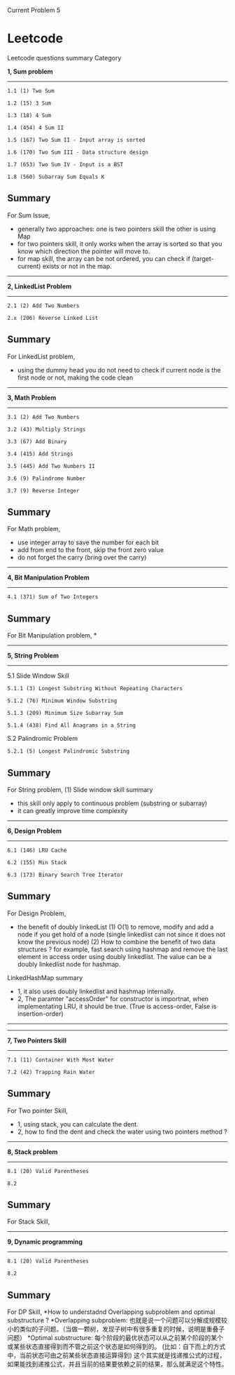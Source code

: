 Current Problem 5


# Leetcode
Leetcode questions summary Category

**1, Sum problem**
**********************************************

```
1.1 (1) Two Sum
```
```
1.2 (15) 3 Sum
```
```
1.3 (18) 4 Sum
```
```
1.4 (454) 4 Sum II
```
```
1.5 (167) Two Sum II - Input array is sorted
```
```
1.6 (170) Two Sum III - Data structure design
```
```
1.7 (653) Two Sum IV - Input is a BST
```
```
1.8 (560) Subarray Sum Equals K
```

## Summary

For Sum Issue, 
* generally two approaches: 
    one is two pointers skill
    the other is using Map
* for two pointers skill, it only works when the array is sorted so that you know which direction the pointer will move to. 
* for map skill, the array can be not ordered, you can check if (target-current) exists or not in the map. 

**********************************************


**2, LinkedList Problem**
**********************************************

```
2.1 (2) Add Two Numbers
```
```
2.x (206) Reverse Linked List
```
## Summary

For LinkedList problem, 
* using the dummy head you do not need to check if current node is the first node or not, making the code clean


**********************************************


**3, Math Problem**
**********************************************

```
3.1 (2) Add Two Numbers
```
```
3.2 (43) Multiply Strings
```
```
3.3 (67) Add Binary
```
```
3.4 (415) Add Strings
```
```
3.5 (445) Add Two Numbers II
```
```
3.6 (9) Palindrome Number
```
```
3.7 (9) Reverse Integer
```
## Summary

For Math problem, 
* use integer array to save the number for each bit
* add from end to the front, skip the front zero value 
* do not forget the carry (bring over the carry)

**********************************************


**4, Bit Manipulation Problem**
**********************************************

```
4.1 (371) Sum of Two Integers
```

## Summary

For Bit Manipulation problem, 
* 

**********************************************

**5, String Problem**
**********************************************

5.1 Slide Window Skill

```
5.1.1 (3) Longest Substring Without Repeating Characters
```
```
5.1.2 (76) Minimum Window Substring
```
```
5.1.3 (209) Minimum Size Subarray Sum
```
```
5.1.4 (438) Find All Anagrams in a String
```

5.2 Palindromic Problem
```
5.2.1 (5) Longest Palindromic Substring
```


## Summary

For String problem, 
(1) Slide window skill summary
* this skill only apply to continuous problem (substring or subarray)
* it can greatly improve time complexity

**********************************************

**6, Design Problem**
**********************************************

```
6.1 (146) LRU Cache
```
```
6.2 (155) Min Stack
```
```
6.3 (173) Binary Search Tree Iterator
```
## Summary

For Design Problem,

* the benefit of doubly linkedList
(1) O(1) to remove, modify and add a node if you get hold of a node (single linkedlist can not since it does not know the previous node)
(2) How to combine the benefit of two data structures ? for example, fast search using hashmap and remove the last element in access order using doubly linkedlist. The value can be a doubly linkedlist node for hashmap. 

LinkedHashMap summary
* 1, it also uses doubly linkedlist and hashmap internally. 
* 2, The paramter "accessOrder" for constructor is importnat, when implementating LRU, it should be true. (True is access-order, False is insertion-order)
**********************************************

**********************************************

**7, Two Pointers Skill**
**********************************************

```
7.1 (11) Container With Most Water
```
```
7.2 (42) Trapping Rain Water
```

## Summary

For Two pointer Skill,

* 1, using stack, you can calculate the dent. 
* 2, how to find the dent and check the water using two pointers method ? 
**********************************************

**8, Stack problem**
**********************************************

```
8.1 (20) Valid Parentheses
```
```
8.2 
```

## Summary

For Stack Skill,
**********************************************

**9, Dynamic programming**
**********************************************

```
8.1 (20) Valid Parentheses
```
```
8.2 
```

## Summary

For DP Skill,
*How to understadnd Overlapping subproblem and optimal substructure ?
*Overlapping subproblem: 也就是说一个问题可以分解成规模较小的类似的子问题。（当做一颗树，发现子树中有很多重复的时候，说明是重叠子问题）
*Optimal substructure: 每个阶段的最优状态可以从之前某个阶段的某个或某些状态直接得到而不管之前这个状态是如何得到的。 (比如：自下而上的方式中，当前状态可由之前某些状态直接运算得到) 这个其实就是找递推公式的过程，如果能找到递推公式，并且当前的结果要依赖之前的结果，那么就满足这个特性。

